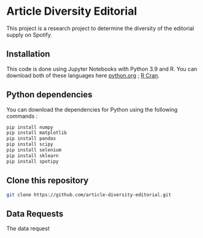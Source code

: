 # Article Diversity Editorial

This project is a research project to determine the diversity of the editorial supply on Spotify.

## Installation

This code is done using Jupyter Notebooks with Python 3.9 and R. You can download both of these languages here [python.org](https://www.python.org/downloads/release/python-3919/) ; [R Cran](https://cran.r-project.org/).

## Python dependencies

You can download the dependencies for Python using the following commands :

```bash
pip install numpy
pip install matplotlib
pip install pandas
pip install scipy
pip install selenium
pip install sklearn
pip install spotipy
```

## Clone this repository

```bash
git clone https://github.com/article-diversity-editorial.git
```

## Data Requests

The data request

